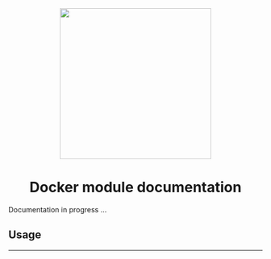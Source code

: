 <div align="center">
    <a href="https://skyflow.io/">
        <img width="300" src="../../resources/images/skyflow.png">
    </a>
</div>

<h1 align="center">Docker module documentation</h1>

Documentation in progress ...


## Usage

------------